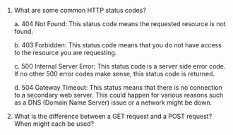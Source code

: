 1) What are some common HTTP status codes?

	a. 404 Not Found:
		This status code means the requested resource is not found.

	b. 403 Forbidden:
		This status code means that you do not have access to the resource you are requesting.

	c. 500 Internal Server Error:
		This status code is a server side error code. If no other 500 error codes make sense, this status code is returned. 

	d. 504 Gateway Timeout:
		This status means that there is no connection to a secondary web server. This could happen for various reasons such as a DNS (Domain Name Server) issue or a network might be down. 

2) What is the difference between a GET request and a POST request? When might each be used?
